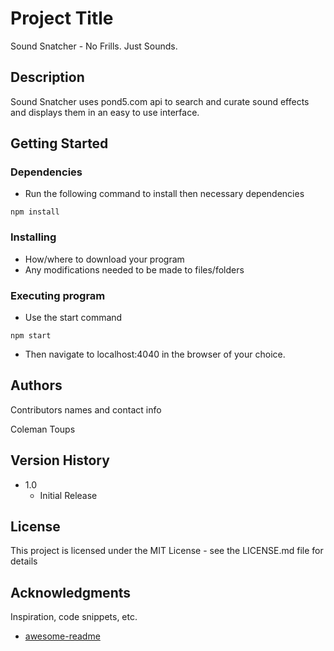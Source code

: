 # Project Title

Sound Snatcher - No Frills. Just Sounds.

## Description

Sound Snatcher uses pond5.com api to search and curate sound effects and displays them in an easy to use interface.

## Getting Started

### Dependencies

* Run the following command to install then necessary dependencies
```
npm install
```

### Installing

* How/where to download your program
* Any modifications needed to be made to files/folders

### Executing program

* Use the start command
```
npm start
```
* Then navigate to localhost:4040 in the browser of your choice.

## Authors

Contributors names and contact info

Coleman Toups

## Version History

* 1.0
    * Initial Release

## License

This project is licensed under the MIT License - see the LICENSE.md file for details

## Acknowledgments

Inspiration, code snippets, etc.
* [awesome-readme](https://github.com/matiassingers/awesome-readme)
